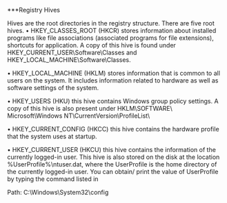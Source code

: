 ***Registry Hives

Hives are the root directories in the registry structure. There are five root hives.
• HKEY_CLASSES_ROOT (HKCR) stores information about installed programs like file associations (associated programs for file
extensions), shortcuts for application. A copy of this hive is found under HKEY_CURRENT_USER\Software\Classes and HKEY_LOCAL_MACHINE\Software\Classes.

• HKEY_LOCAL_MACHINE (HKLM) stores information that is
common to all users on the system. It includes information related to hardware as well as software settings of the system.

• HKEY_USERS (HKU) this hive contains Windows group policy settings. 
A copy of this hive is also present under HKLM\SOFTWARE\ Microsoft\Windows NT\CurrentVersion\ProfileList\

• HKEY_CURRENT_CONFIG (HKCC) this hive contains the hardware profile that the system uses at startup.

• HKEY_CURRENT_USER (HKCU) this hive contains the information
of the currently logged-in user. This hive is also stored on the disk at
the location %UserProfile%\ntuser.dat, where the UserProfile is
the home directory of the currently logged-in user. You can obtain/ print the value of UserProfile by typing the command listed in


Path: C:\Windows\System32\config
